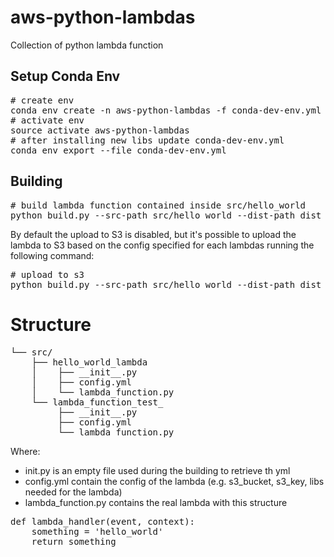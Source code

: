 # aws-python-lambdas
Collection of python lambda function

## Setup Conda Env
<pre># create env
conda env create -n aws-python-lambdas -f conda-dev-env.yml
# activate env
source activate aws-python-lambdas
# after installing new libs update conda-dev-env.yml
conda env export --file conda-dev-env.yml 
</pre>

## Building

<pre># build lambda function contained inside src/hello_world
python build.py --src-path src/hello_world --dist-path dist
</pre>

By default the upload to S3 is disabled, but it's possible to 
upload the lambda to S3 based on the config specified for each lambdas
running the following command:
<pre># upload to s3
python build.py --src-path src/hello_world --dist-path dist --upload True
</pre>


# Structure

<pre>
└── src/
    ├── hello_world_lambda
    │    ├── __init__.py      
    │    ├── config.yml
    │    └── lambda_function.py
    └── lambda_function_test_
         ├── __init__.py      
         ├── config.yml
         └── lambda_function.py            
</pre>

Where:
*  init.py is an empty file used during the building to retrieve th yml
*  config.yml contain the config of the lambda (e.g. s3_bucket, s3_key, libs needed for the lambda)
*  lambda_function.py contains the real lambda with this structure
<pre>def lambda_handler(event, context):
    something = 'hello_world'
    return something
</pre>
